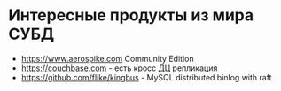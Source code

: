 # Интересные продукты из мира СУБД
- https://www.aerospike.com Community Edition
- https://couchbase.com - есть кросс ДЦ репликация
- https://github.com/flike/kingbus - MySQL distributed binlog with raft
